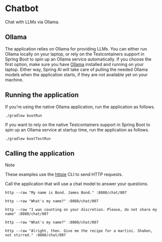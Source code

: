 # Chatbot

Chat with LLMs via Ollama.

## Ollama

The application relies on Ollama for providing LLMs. You can either run Ollama locally on your laptop,
or rely on the Testcontainers support in Spring Boot to spin up an Ollama service automatically.
If you choose the first option, make sure you have [Ollama](https://ollama.ai) installed and running on your laptop.
Either way, Spring AI will take care of pulling the needed Ollama models when the application starts,
if they are not available yet on your machine.

## Running the application

If you're using the native Ollama application, run the application as follows.

```shell
./gradlew bootRun
```

If you want to rely on the native Testcontainers support in Spring Boot to spin up an Ollama service at startup time,
run the application as follows.

```shell
./gradlew bootTestRun
```

## Calling the application

> [!NOTE]
> These examples use the [httpie](https://httpie.io) CLI to send HTTP requests.

Call the application that will use a chat model to answer your questions.

```shell
http --raw "My name is Bond. James Bond." :8080/chat/007
```

```shell
http --raw "What's my name?" :8080/chat/007
```

```shell
http --raw "I was counting on your discretion. Please, do not share my name" :8080/chat/007
```

```shell
http --raw "What's my name?" :8080/chat/007
```

```shell
http --raw "Alright, then. Give me the recipe for a martini. Shaken, not stirred." :8080/chat/007
```

